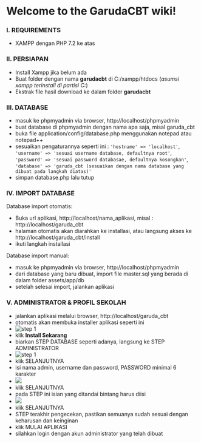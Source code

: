 # Welcome to the GarudaCBT wiki!

###  I. REQUIREMENTS
- XAMPP dengan PHP 7.2 ke atas


### II. PERSIAPAN
- Install Xampp jika belum ada
- Buat folder dengan nama **garudacbt** di C:/xampp/htdocs (_asumsi xampp terinstall di partisi C:_)
- Ekstrak file hasil download ke dalam folder **garudacbt**

### III. DATABASE
- masuk ke phpmyadmin via browser, http://localhost/phpmyadmin
- buat database di phpmyadmin dengan nama apa saja, misal garuda_cbt
- buka file application/config/database.php menggunakan notepad atau notepad++
- sesuaikan pengaturannya seperti ini : `'hostname' => 'localhost'`, `'username' => 'sesuai username database, defaultnya root'`, `'password' => 'sesuai password databasae, defaultnya kosongkan'`, `'database' => 'garuda_cbt (sesuaikan dengan nama database yang dibuat pada langkah diatas)'`
- simpan database.php lalu tutup

### IV. IMPORT DATABASE
Database import otomatis:
- Buka url aplikasi, http://localhost/nama_aplikasi, misal : http://localhost/garuda_cbt
- halaman otomatis akan diarahkan ke installasi, atau langsung akses ke http://localhost/garuda_cbt/install
- ikuti langkah installasi

Database import manual:
- masuk ke phpmyadmin via browser, http://localhost/phpmyadmin
- dari database yang baru dibuat, import file master.sql yang berada di dalam folder assets/app/db
- setelah selesai import, jalankan aplikasi

### V. ADMINISTRATOR & PROFIL SEKOLAH
- jalankan aplikasi melalui browser, http://localhost/garuda_cbt
- otomatis akan membuka installer aplikasi seperti ini 
- ![step 1](https://github.com/garudacbt/cbt/blob/master/install1.PNG) 
- klik **Install Sekarang**
- biarkan STEP DATABASE seperti adanya, langsung ke STEP ADMINISTRATOR
- ![step 1](https://github.com/garudacbt/cbt/blob/master/install2.PNG) 
- klik SELANJUTNYA
- isi nama admin, username dan password, PASSWORD minimal 6 karakter
- ![](https://github.com/garudacbt/cbt/blob/master/install3.PNG)
- klik SELANJUTNYA
- pada STEP ini isian yang ditandai bintang harus diisi
- ![](https://github.com/garudacbt/cbt/blob/master/install4.PNG)
- klik SELANJUTNYA
- STEP terakhir pengecekan, pastikan semuanya sudah sesuai dengan keharusan dan keinginan
- klik MULAI APLIKASI
- silahkan login dengan akun administrator yang telah dibuat

